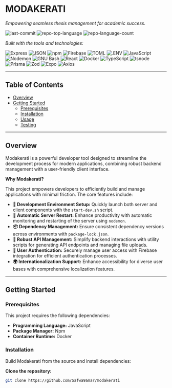 # MODAKERATI

*Empowering seamless thesis management for academic success.*

![last-commit](https://img.shields.io/github/last-commit/Safwa9amar/modakerati?style=flat&logo=git&logoColor=white&color=0080ff)
![repo-top-language](https://img.shields.io/github/languages/top/Safwa9amar/modakerati?style=flat&color=0080ff)
![repo-language-count](https://img.shields.io/github/languages/count/Safwa9amar/modakerati?style=flat&color=0080ff)

*Built with the tools and technologies:*

![Express](https://img.shields.io/badge/Express-000000.svg?style=flat&logo=Express&logoColor=white)
![JSON](https://img.shields.io/badge/JSON-000000.svg?style=flat&logo=JSON&logoColor=white)
![npm](https://img.shields.io/badge/npm-CB3837.svg?style=flat&logo=npm&logoColor=white)
![Firebase](https://img.shields.io/badge/Firebase-DD2C00.svg?style=flat&logo=Firebase&logoColor=white)
![TOML](https://img.shields.io/badge/TOML-9C4121.svg?style=flat&logo=TOML&logoColor=white)
![.ENV](https://img.shields.io/badge/.ENV-ECD53F.svg?style=flat&logo=dotenv&logoColor=black)
![JavaScript](https://img.shields.io/badge/JavaScript-F7DF1E.svg?style=flat&logo=JavaScript&logoColor=black)
![Nodemon](https://img.shields.io/badge/Nodemon-76D04B.svg?style=flat&logo=Nodemon&logoColor=white)
![GNU Bash](https://img.shields.io/badge/GNU%20Bash-4EAA25.svg?style=flat&logo=GNU-Bash&logoColor=white)
![React](https://img.shields.io/badge/React-61DAFB.svg?style=flat&logo=React&logoColor=black)
![Docker](https://img.shields.io/badge/Docker-2496ED.svg?style=flat&logo=Docker&logoColor=white)
![TypeScript](https://img.shields.io/badge/TypeScript-3178C6.svg?style=flat&logo=TypeScript&logoColor=white)
![tsnode](https://img.shields.io/badge/tsnode-3178C6.svg?style=flat&logo=ts-node&logoColor=white)
![Prisma](https://img.shields.io/badge/Prisma-2D3748.svg?style=flat&logo=Prisma&logoColor=white)
![Zod](https://img.shields.io/badge/Zod-3E67B1.svg?style=flat&logo=Zod&logoColor=white)
![Expo](https://img.shields.io/badge/Expo-000020.svg?style=flat&logo=Expo&logoColor=white)
![Axios](https://img.shields.io/badge/Axios-5A29E4.svg?style=flat&logo=Axios&logoColor=white)

---

## Table of Contents

- [Overview](#overview)
- [Getting Started](#getting-started)
  - [Prerequisites](#prerequisites)
  - [Installation](#installation)
  - [Usage](#usage)
  - [Testing](#testing)

---

## Overview

Modakerati is a powerful developer tool designed to streamline the development process for modern applications, combining robust backend management with a user-friendly client interface.

**Why Modakerati?**

This project empowers developers to efficiently build and manage applications with minimal friction. The core features include:

- **🚀 Development Environment Setup:** Quickly launch both server and client components with the `start-dev.sh` script.
- **🔄 Automatic Server Restart:** Enhance productivity with automatic monitoring and restarting of the server using `nodemon`.
- **📦 Dependency Management:** Ensure consistent dependency versions across environments with `package-lock.json`.
- **🔗 Robust API Management:** Simplify backend interactions with utility scripts for generating API endpoints and managing file uploads.
- **🔐 User Authentication:** Securely manage user access with Firebase integration for efficient authentication processes.
- **🌍 Internationalization Support:** Enhance accessibility for diverse user bases with comprehensive localization features.

---

## Getting Started

### Prerequisites

This project requires the following dependencies:

- **Programming Language:** JavaScript
- **Package Manager:** Npm
- **Container Runtime:** Docker

### Installation

Build Modakerati from the source and install dependencies:

**Clone the repository:**

```sh
git clone https://github.com/Safwa9amar/modakerati
